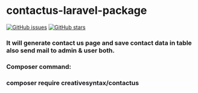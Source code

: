 # contactus-laravel-package

[![GitHub issues](https://img.shields.io/github/issues/dev-arindam-roy/contactus-laravel-package)](https://github.com/dev-arindam-roy/contactus-laravel-package/issues)
[![GitHub stars](https://img.shields.io/github/stars/dev-arindam-roy/contactus-laravel-package)](https://github.com/dev-arindam-roy/contactus-laravel-package/stargazers)


### It will generate contact us page and save contact data in table also send mail to admin &amp; user both.

### Composer command:
### composer require creativesyntax/contactus
